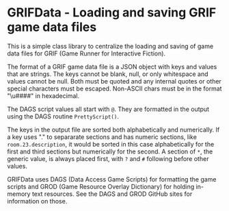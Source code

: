 # GRIFData - Loading and saving GRIF game data files

This is a simple class library to centralize the loading and saving of game data files for GRIF (Game Runner for Interactive Fiction).

The format of a GRIF game data file is a JSON object with keys and values that are strings. The keys cannot be blank, null, or only whitespace and values cannot be null. Both must be quoted and any internal quotes or other special characters must be escaped. Non-ASCII chars must be in the format "\u####" in hexadecimal.

The DAGS script values all start with `@`. They are formatted in the output using the DAGS routine `PrettyScript()`.

The keys in the output file are sorted both alphabetically and numerically. If a key uses "." to separarate sections and has numeric sections, like `room.23.description`, it would be sorted in this case alphabetically for the first and third sections but numerically for the second. A section of `*`, the generic value, is always placed first, with `?` and `#` following before other values.

GRIFData uses DAGS (Data Access Game Scripts) for formatting the game scripts and GROD (Game Resource Overlay Dictionary) for holding in-memory text resources. See the DAGS and GROD GitHub sites for information on those.